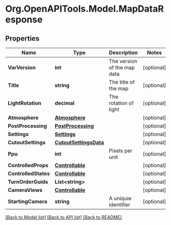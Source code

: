 # Org.OpenAPITools.Model.MapDataResponse

## Properties

Name | Type | Description | Notes
------------ | ------------- | ------------- | -------------
**VarVersion** | **int** | The version of the map data | [optional] 
**Title** | **string** | The title of the map | [optional] 
**LightRotation** | **decimal** | The rotation of light | [optional] 
**Atmosphere** | [**Atmosphere**](Atmosphere.md) |  | [optional] 
**PostProcessing** | [**PostProcessing**](PostProcessing.md) |  | [optional] 
**Settings** | [**Settings**](Settings.md) |  | [optional] 
**CutoutSettings** | [**CutoutSettingsData**](CutoutSettingsData.md) |  | [optional] 
**Ppu** | **int** | Pixels per unit | [optional] 
**ControlledProps** | [**Controllable**](Controllable.md) |  | [optional] 
**ControlledStates** | [**Controllable**](Controllable.md) |  | [optional] 
**TurnOrderGuids** | **List&lt;string&gt;** |  | [optional] 
**CameraViews** | [**Controllable**](Controllable.md) |  | [optional] 
**StartingCamera** | **string** | A uniquie identifier | [optional] 

[[Back to Model list]](../README.md#documentation-for-models) [[Back to API list]](../README.md#documentation-for-api-endpoints) [[Back to README]](../README.md)

